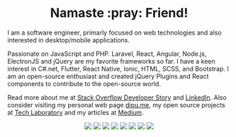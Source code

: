 <p>
  <h1 align="center"><b>Namaste :pray: Friend!</b></h1>
</p>

I am a software engineer, primarly focused on web technologies and also interested in desktop/mobile applications.

Passionate on JavaScript and PHP. Laravel, React, Angular, Node.js, ElectronJS and jQuery are my favorite frameworks so far. I have a keen interest in C#.net, Flutter, React Native, Ionic, HTML, SCSS, and Bootstrap. I am an open-source enthusiast and created jQuery Plugins and React components to contribute to the open-source world.

Read more about me at [Stack Overflow Developer Story](https://stackoverflow.com/story/dipuraj) and [LinkedIn](https://www.linkedin.com/in/dipuraj). Also consider visiting my personal web page [dipu.me](http://dipu.me/), my open source projects at [Tech Laboratory](http://techlaboratory.net/) and my articles at [Medium](https://medium.com/@dipuraj).

<p align="center"> 
  <a title="LinkedIn" href="https://www.linkedin.com/in/dipuraj" class="social-link" target="_blank">
          <img src="https://img.shields.io/badge/--0D1117?style=for-the-badge&logo=linkedin&logoColor="></a></a>
  <a title="Medium" href="https://medium.com/@dipuraj" class="social-link" target="_blank">
          <img src="https://img.shields.io/badge/--0D1117?style=for-the-badge&logo=medium&logoColor="></a>
  <a title="Github" href="https://github.com/techlab" class="social-link" target="_blank">
          <img src="https://img.shields.io/badge/--0D1117?style=for-the-badge&logo=github&logoColor="></a>
  <a title="Stackoverflow" href="http://stackoverflow.com/users/1112197/dipu-raj" class="social-link social-stackoverflow" target="_blank">
          <img src="https://img.shields.io/badge/--0D1117?style=for-the-badge&logo=stackoverflow&logoColor="></a>
  <a title="Facebook" href="http://fb.me/dipumedayil" class="social-link" target="_blank">
          <img src="https://img.shields.io/badge/--0D1117?style=for-the-badge&logo=facebook&logoColor="></a>
  <a title="Instagram" href="http://instagr.am/dipumedayil" class="social-link" target="_blank">
          <img src="https://img.shields.io/badge/--0D1117?style=for-the-badge&logo=instagram&logoColor="></a>
  <a title="Slack" href="https://dipuraj.slack.com/" class="social-link" target="_blank">
          <img src="https://img.shields.io/badge/--0D1117?style=for-the-badge&logo=slack&logoColor="></a>
  <a title="Npm" href="https://www.npmjs.com/~dipuraj" class="social-link" target="_blank">
          <img src="https://img.shields.io/badge/--0D1117?style=for-the-badge&logo=npm&logoColor=5bc0de"></a>
</p>

<!--
**techlab/techlab** is a ✨ _special_ ✨ repository because its `README.md` (this file) appears on your GitHub profile.

Here are some ideas to get you started:

- 🔭 I’m currently working on ...
- 🌱 I’m currently learning ...
- 👯 I’m looking to collaborate on ...
- 🤔 I’m looking for help with ...
- 💬 Ask me about ...
- 📫 How to reach me: ...
- 😄 Pronouns: ...
- ⚡ Fun fact: ...
-->
